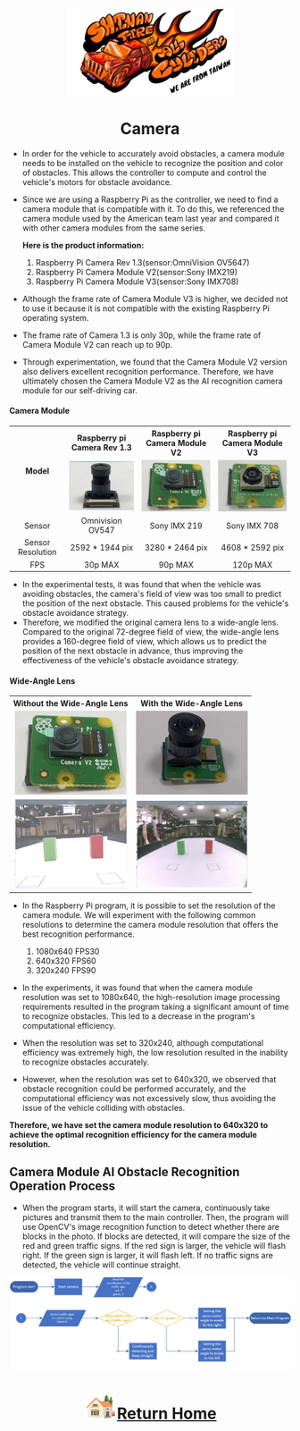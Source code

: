 <div align="center"><img src="../../other/img/logo.png" width="300" alt=" logo"></div>

# <div align="center">Camera</div> 
- In order for the vehicle to accurately avoid obstacles, a camera module needs to be installed on the vehicle to recognize the position and color of obstacles. This allows the controller to compute and control the vehicle's motors for obstacle avoidance.  
- Since we are using a Raspberry Pi as the controller, we need to find a camera module that is compatible with it. To do this, we referenced the camera module used by the American team last year and compared it with other camera modules from the same series.
  
  __Here is the product information:__
    1. Raspberry Pi Camera Rev 1.3(sensor:OmniVision OV5647)
    2. Raspberry Pi Camera Module V2(sensor:Sony IMX219)
    3. Raspberry Pi Camera Module V3(sensor:Sony IMX708)
     
- Although the frame rate of Camera Module V3 is higher, we decided not to use it because it is not compatible with the existing Raspberry Pi operating system.  
- The frame rate of Camera 1.3 is only 30p, while the frame rate of Camera Module V2 can reach up to 90p.  
- Through experimentation, we found that the Camera Module V2 version also delivers excellent recognition performance. Therefore, we have ultimately chosen the Camera Module V2 as the AI recognition camera module for our self-driving car. 

#### Camera Module
<div align="center">
<table>
<tr align="center" >
<th rowspan="2">Model</th> 
<th >Raspberry pi Camera Rev 1.3</th>
<th >Raspberry pi Camera Module V2</th>
<th >Raspberry pi Camera Module V3</thd>
</tr>
<tr align="center">

<td><img src="./img/V1.jpeg" width=200 alt="V1"  /></td>
<td><img src="./img/V2.jpeg" width=200 alt="V2" ></td>
<td><img src="./img/V3.jpeg" width=200 alt="V3" /></td>
</tr>
<tr align="center">
<td>Sensor</td>
<td>Omnivision OV547</td>
<td>Sony IMX 219</td>
<td>Sony IMX 708</td>
</tr>
<tr align="center">
<td>Sensor Resolution</td>
<td>2592 * 1944 pix</td>
<td>3280 * 2464 pix</td>
<td>4608 * 2592 pix</td>
</tr>
<tr align="center">
<td>FPS</td>
<td>30p MAX</td>
<td>90p MAX</td>
<td>120p MAX</td>
</tr>
</table>
</div>

- In the experimental tests, it was found that when the vehicle was avoiding obstacles, the camera's field of view was too small to predict the position of the next obstacle. This caused problems for the vehicle's obstacle avoidance strategy.  
- Therefore, we modified the original camera lens  to a wide-angle lens. Compared to the original 72-degree field of view, the wide-angle lens provides a 160-degree field of view, which allows us to predict the position of the next obstacle in advance, thus improving the effectiveness of the vehicle's obstacle avoidance strategy.

#### Wide-Angle Lens
<div align="center">
<table>
<tr align="center">
<th> Without the Wide-Angle Lens</th> 
<th>With the Wide-Angle Lens</th>
</tr>
<tr align="center">
<td><img src="./img/V2.jpeg" width=200  ></td>
<td><img src="./img/V2_wide_angle.jpeg" width=200>
</td>
</tr>
<tr align="center">
<td><img src="./img/72angle.png" width=200  ></td>
<td> <img src="./img/160angle.png" width=200  ></td>
</tr>
</table>
</div>

- In the Raspberry Pi program, it is possible to set the resolution of the camera module. We will experiment with the following common resolutions to determine the camera module resolution that offers the best recognition performance.

  1. 1080x640 FPS30
  2. 640x320 FPS60
  3. 320x240 FPS90
     
- In the experiments, it was found that when the camera module resolution was set to 1080x640, the high-resolution image processing requirements resulted in the program taking a significant amount of time to recognize obstacles. This led to a decrease in the program's computational efficiency.
- When the resolution was set to 320x240, although computational efficiency was extremely high, the low resolution resulted in the inability to recognize obstacles accurately.
- However, when the resolution was set to 640x320, we observed that obstacle recognition could be performed accurately, and the computational efficiency was not excessively slow, thus avoiding the issue of the vehicle colliding with obstacles.
  
__Therefore, we have set the camera module resolution to 640x320 to achieve the optimal recognition efficiency for the camera module resolution.__

## Camera Module AI Obstacle Recognition Operation Process

- When the program starts, it will start the camera, continuously take pictures and transmit them to the main controller. Then, the program will use OpenCV's image recognition function to detect whether there are blocks in the photo. If blocks are detected, it will compare the size of the red and green traffic signs. If the red sign is larger, the vehicle will flash right. If the green sign is larger, it will flash left. If no traffic signs are detected, the vehicle will continue straight.
  
<div align=center><img src="./img/camera.png"></div>

# <div align="center">![HOME](../../other/img/Home.png)[Return Home](../../)</div>  

